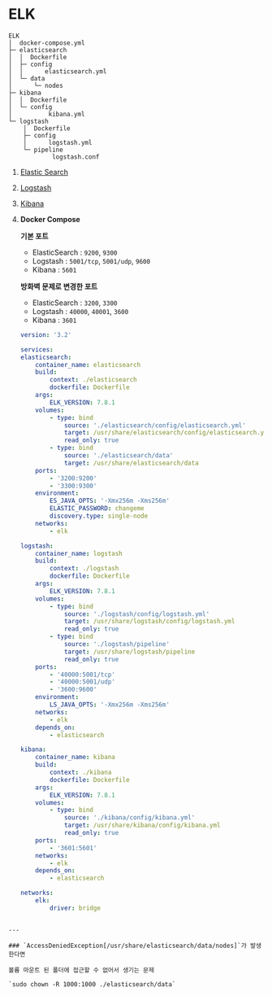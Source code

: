 # ELK


```plaintext
ELK
│  docker-compose.yml
├─ elasticsearch
│  │  Dockerfile
│  ├─ config
│  │      elasticsearch.yml
│  └─ data
│      └─ nodes                
├─ kibana
│  │  Dockerfile
│  └─ config
│          kibana.yml    
└─ logstash
    │  Dockerfile
    ├─ config
    │      logstash.yml  
    └─ pipeline
            logstash.conf
```

1. [Elastic Search](./2-4-1-elasticsearch.md)

2. [Logstash](./2-4-2-logstash.md)

3. [Kibana](./2-4-3-kibana.md)

4. **Docker Compose**

    **기본 포트**

    - ElasticSearch : `9200`, `9300`
    - Logstash : `5001/tcp`, `5001/udp`, `9600`
    - Kibana : `5601`

    **방화벽 문제로 변경한 포트**

    - ElasticSearch : `3200`, `3300`
    - Logstash : `40000`, `40001`, `3600`
    - Kibana : `3601`

    ```yaml
    version: '3.2'

    services:
    elasticsearch:
        container_name: elasticsearch
        build:
            context: ./elasticsearch
            dockerfile: Dockerfile
        args:
            ELK_VERSION: 7.8.1
        volumes:
            - type: bind
                source: './elasticsearch/config/elasticsearch.yml'
                target: /usr/share/elasticsearch/config/elasticsearch.yml
                read_only: true
            - type: bind
                source: './elasticsearch/data'
                target: /usr/share/elasticsearch/data
        ports:
            - '3200:9200'
            - '3300:9300'
        environment:
            ES_JAVA_OPTS: '-Xmx256m -Xms256m'
            ELASTIC_PASSWORD: changeme
            discovery.type: single-node
        networks:
            - elk

    logstash:
        container_name: logstash
        build:
            context: ./logstash
            dockerfile: Dockerfile
        args:
            ELK_VERSION: 7.8.1
        volumes:
            - type: bind
                source: './logstash/config/logstash.yml'
                target: /usr/share/logstash/config/logstash.yml
                read_only: true
            - type: bind
                source: './logstash/pipeline'
                target: /usr/share/logstash/pipeline
                read_only: true
        ports:
            - '40000:5001/tcp'
            - '40000:5001/udp'
            - '3600:9600'
        environment:
            LS_JAVA_OPTS: '-Xmx256m -Xms256m'
        networks:
            - elk
        depends_on:
            - elasticsearch

    kibana:
        container_name: kibana
        build:
            context: ./kibana
            dockerfile: Dockerfile
        args:
            ELK_VERSION: 7.8.1
        volumes:
            - type: bind
                source: './kibana/config/kibana.yml'
                target: /usr/share/kibana/config/kibana.yml
                read_only: true
        ports:
            - '3601:5601'
        networks:
            - elk
        depends_on:
            - elasticsearch

    networks:
        elk:
            driver: bridge
```

---

### `AccessDeniedException[/usr/share/elasticsearch/data/nodes]`가 발생한다면

볼륨 마운트 된 폴더에 접근할 수 없어서 생기는 문제

`sudo chown -R 1000:1000 ./elasticsearch/data`